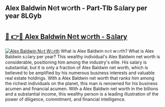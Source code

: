 ## Alex Baldwin N𝚎t w𝚘rth - Part-TIb S𝚊lary per year 8LGyb

# <h2><a href="http://gc0gd06.nevu.top/?p=Alex+Baldwin">🔗 👉🔴 Alex Baldwin N𝚎t w𝚘rth - S𝚊lary</a></h2>

[![Alex Baldwin N𝚎t W𝚘rth](https://i.imgur.com/Oavwk0R.jpeg)](http://gc0gd06.nevu.top/?p=Alex+Baldwin)
What is Alex Baldwin n𝚎t w𝚘rth? What is Alex Baldwin s𝚊lary per year?
This wealthy individual's Alex Baldwin net worth is considerable, positioning him among the industry's elite. His salary is substantial, but it is only a fraction of Alex Baldwin net worth, which is believed to be amplified by his numerous business interests and valuable real estate holdings. With a Alex Baldwin net worth that ranks him among the richest individuals on the planet, this man is renowned for his business acumen and financial acumen. With a Alex Baldwin net worth in the billions and a substantial income, this wealthy person is a leading illustration of the power of diligence, commitment, and financial intelligence.
